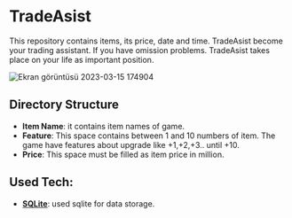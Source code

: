 # TradeAsist
This repository contains items, its price, date and time. TradeAsist become your trading assistant. If you have omission problems. TradeAsist takes place on your life as important position.



![Ekran görüntüsü 2023-03-15 174904](https://user-images.githubusercontent.com/17674235/229915332-abc7d164-b624-4744-a0a6-7165a3762ccf.png)


## Directory Structure

- **Item Name**: it contains item names of game.
- **Feature**: This space contains between 1 and 10 numbers of item. The game have features about upgrade like +1,+2,+3.. until +10.
- **Price**: This space must be filled as item price in million.

## Used Tech:
- **[SQLite](https://www.nuget.org/packages/Microsoft.Data.Sqlite)**: used sqlite for data storage. 
